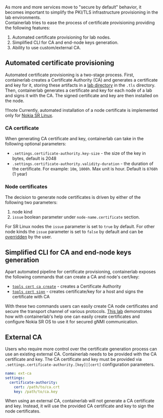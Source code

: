 As more and more services move to "secure by default" behavior, it becomes important to simplify the PKI/TLS infrastructure provisioning in the lab environments.  
Containerlab tries to ease the process of certificate provisioning providing the following features:

1. Automated certificate provisioning for lab nodes.
2. Simplified CLI for CA and end-node keys generation.
3. Ability to use custom/external CA.

## Automated certificate provisioning

Automated certificate provisioning is a two-stage process. First, containerlab creates a Certificate Authority (CA) and generates a certificate and key for it, storing these artifacts in a [lab directory](conf-artifacts.md) in the `.tls` directory. Then, containerlab generates a certificate and key for each node of a lab and signs it with the CA. The signed certificate and key are then installed on the node.

!!!note
    Currently, automated installation of a node certificate is implemented only for [Nokia SR Linux](kinds/srl.md).

### CA certificate

When generating CA certificate and key, containerlab can take in the following optional parameters:

* `.settings.certificate-authority.key-size` - the size of the key in bytes, default is 2048
* `.settings.certificate-authority.validity-duration` - the duration of the certificate. For example: `10m`, `1000h`. Max unit is hour. Default is `8760h` (1 year)

### Node certificates

The decision to generate node certificates is driven by either of the following two parameters:

1. node kind
2. `issue` boolean parameter under `node-name.certificate` section.

For SR Linux nodes the `issue` parameter is set to `true` by default. For other node kinds the `issue` parameter is set to `false` by default and can be [overridden](nodes.md#certificate) by the user.

## Simplified CLI for CA and end-node keys generation

Apart automated pipeline for certificate provisioning, containerlab exposes the following commands that can create a CA and node's cert/key:

* [`tools cert ca create`](../cmd/tools/cert/ca/create.md) - creates a Certificate Authority
* [`tools cert sign`](../cmd/tools/cert/sign.md) - creates certificate/key for a host and signs the certificate with CA

With these two commands users can easily create CA node certificates and secure the transport channel of various protocols. [This lab](https://clabs.netdevops.me/security/gnmitls/) demonstrates how with containerlab's help one can easily create certificates and configure Nokia SR OS to use it for secured gNMI communication.

## External CA

Users who require more control over the certificate generation process can use an existing external CA. Containerlab needs to be provided with the CA certificate and key. The CA certificate and key must be provided via `.settings.certificate-authority.[key]|[cert]` configuration parameters.

```yaml
name: ext-ca
settings:
  certificate-authority:
    cert: /path/to/ca.crt
    key: /path/to/ca.key
```

When using an external CA, containerlab will not generate a CA certificate and key. Instead, it will use the provided CA certificate and key to sign the node certificates.
